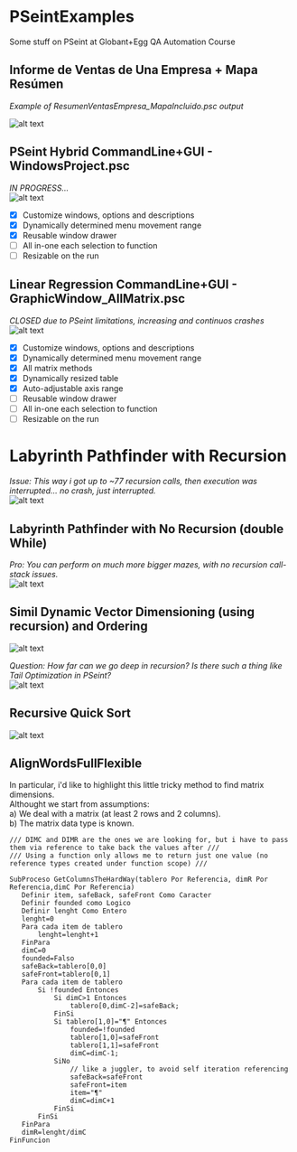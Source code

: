 # PSeintExamples
Some stuff on PSeint at Globant+Egg QA Automation Course


## Informe de Ventas de Una Empresa + Mapa Resúmen

*Example of ResumenVentasEmpresa_MapaIncluido.psc output*  

![alt text](https://github.com/Jmlucero1984/PSeintExamples/blob/main/map.JPG?raw=true)

## PSeint Hybrid CommandLine+GUI - WindowsProject.psc
*IN PROGRESS...*  
 ![alt text](https://github.com/Jmlucero1984/PSeintExamples/blob/main/GUI.gif?raw=true)

- [x] Customize windows, options and descriptions
- [x] Dynamically determined menu movement range
- [x] Reusable window drawer
- [ ] All in-one each selection to function
- [ ] Resizable on the run

## Linear Regression CommandLine+GUI - GraphicWindow_AllMatrix.psc
*CLOSED due to PSeint limitations, increasing and continuos crashes*  
 ![alt text](https://github.com/Jmlucero1984/PSeintExamples/blob/main/LinealRegression.gif?raw=true)
 
- [x] Customize windows, options and descriptions
- [x] Dynamically determined menu movement range
- [X] All matrix methods
- [X] Dynamically resized table
- [X] Auto-adjustable axis range
- [ ] Reusable window drawer
- [ ] All in-one each selection to function
- [ ] Resizable on the run

# Labyrinth Pathfinder with Recursion  
*Issue: This way i got up to ~77 recursion calls, then execution was interrupted... no crash, just interrupted.*  
![alt text](https://github.com/Jmlucero1984/PSeintExamples/blob/main/Labyrinth%20Recursion.gif?raw=true)

## Labyrinth Pathfinder with No Recursion (double While)  
*Pro: You can perform on much more bigger mazes, with no recursion call-stack issues.*  
![alt text](https://github.com/Jmlucero1984/PSeintExamples/blob/main/Labyrinth%20No%20Recursion.gif?raw=true)

## Simil Dynamic Vector Dimensioning (using recursion) and Ordering

![alt text](https://github.com/Jmlucero1984/PSeintExamples/blob/main/DynVectOrdering_1.gif?raw=true)

*Question: How far can we go deep in recursion? Is there such a thing like Tail Optimization in PSeint?*  
![alt text](https://github.com/Jmlucero1984/PSeintExamples/blob/main/DynVectOrdering_2.gif?raw=true)  
 

## Recursive Quick Sort  

![alt text](https://github.com/Jmlucero1984/PSeintExamples/blob/main/RecursiveQuickSort.gif?raw=true)  

## AlignWordsFullFlexible

In particular, i'd like to highlight this little tricky method to find matrix dimensions.  
Althought we start from assumptions:  
		  a) We deal with a matrix (at least 2 rows and 2 columns).  
		  b) The matrix data type is known.  
	
 ```
/// DIMC and DIMR are the ones we are looking for, but i have to pass them via reference to take back the values after ///
/// Using a function only allows me to return just one value (no reference types created under function scope) ///

SubProceso GetColumnsTheHardWay(tablero Por Referencia, dimR Por Referencia,dimC Por Referencia)
	Definir item, safeBack, safeFront Como Caracter
	Definir founded como Logico
	Definir lenght Como Entero
	lenght=0
	Para cada item de tablero
		lenght=lenght+1
	FinPara
	dimC=0
	founded=Falso
	safeBack=tablero[0,0]
	safeFront=tablero[0,1]
	Para cada item de tablero
		Si !founded Entonces
			Si dimC>1 Entonces
				tablero[0,dimC-2]=safeBack;
			FinSi
			Si tablero[1,0]="¶" Entonces 
				founded=!founded
				tablero[1,0]=safeFront
				tablero[1,1]=safeFront
				dimC=dimC-1;
			SiNo 
				// like a juggler, to avoid self iteration referencing
				safeBack=safeFront 
				safeFront=item	
				item="¶"
				dimC=dimC+1
			FinSi
		FinSi
	FinPara
	dimR=lenght/dimC
FinFuncion
```


